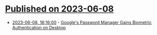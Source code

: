 # [Published on 2023-06-08](index.md)

* [2023-06-08, 18:16:00](https://tech.slashdot.org/story/23/06/08/1816231/googles-password-manager-gains-biometric-authentication-on-desktop?utm_source=rss1.0mainlinkanon&utm_medium=feed) - [Google's Password Manager Gains Biometric Authentication on Desktop](https://tech.slashdot.org/story/23/06/08/1816231/googles-password-manager-gains-biometric-authentication-on-desktop?utm_source=rss1.0mainlinkanon&utm_medium=feed)
